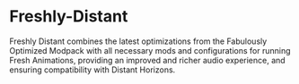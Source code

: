 # Freshly-Distant
Freshly Distant combines the latest optimizations from the Fabulously Optimized Modpack with all necessary mods and configurations for running Fresh Animations, providing an improved and richer audio experience, and ensuring compatibility with Distant Horizons.
